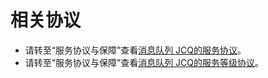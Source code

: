 # 相关协议

- 请转至“服务协议与保障”查看[消息队列 JCQ的服务协议](
../../../Service-Agreements-and-Guarantees/Product-Service-Agreement/Message-Queue-JCQ-Service-Terms.md)。
- 请转至“服务协议与保障”查看[消息队列 JCQ的服务等级协议](../documentation/Service-Agreements-and-Guarantees/Product-Service-Agreement/Message-Queuing-JCQ-Service-Level-Protocol-SLA.md)。
